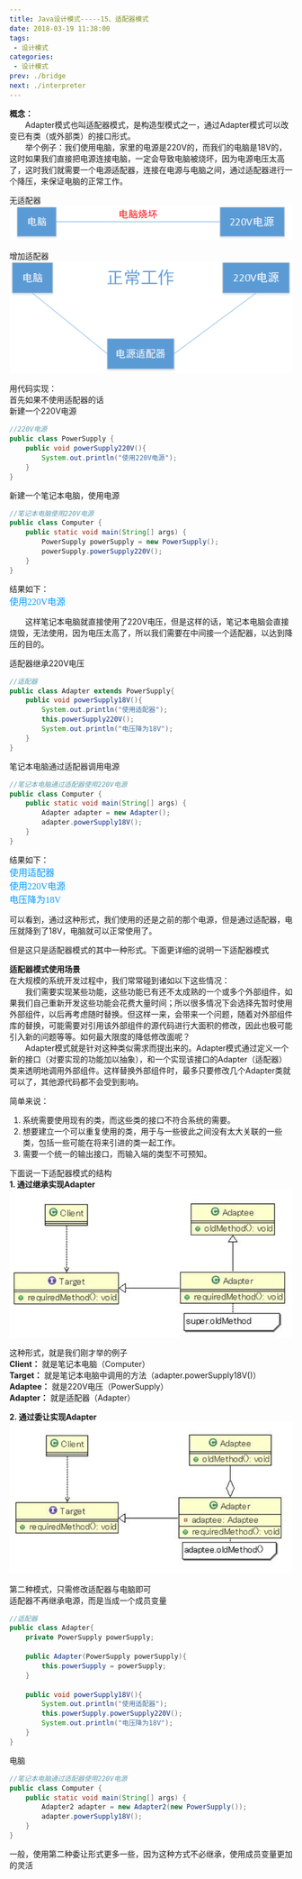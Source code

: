 ```yaml
---
title: Java设计模式-----15、适配器模式
date: 2018-03-19 11:38:00
tags:
 - 设计模式
categories:
 - 设计模式
prev: ./bridge
next: ./interpreter
---
```


**概念：**  
&emsp;&emsp;Adapter模式也叫适配器模式，是构造型模式之一，通过Adapter模式可以改变已有类（或外部类）的接口形式。  
&emsp;&emsp;举个例子：我们使用电脑，家里的电源是220V的，而我们的电脑是18V的，这时如果我们直接把电源连接电脑，一定会导致电脑被烧坏，因为电源电压太高了，这时我们就需要一个电源适配器，连接在电源与电脑之间，通过适配器进行一个降压，来保证电脑的正常工作。  

无适配器  
![适配器模式结构图](/img/blogs/2018/03/adapter1.png)  

增加适配器  
![适配器模式结构图](/img/blogs/2018/03/adapter2.png)  

用代码实现：  
首先如果不使用适配器的话  
新建一个220V电源  

``` java
//220V电源
public class PowerSupply {
    public void powerSupply220V(){
        System.out.println("使用220V电源");    
    }
}
```

新建一个笔记本电脑，使用电源
``` java
//笔记本电脑使用220V电源
public class Computer {
    public static void main(String[] args) {
        PowerSupply powerSupply = new PowerSupply();
        powerSupply.powerSupply220V();
    }
}
```

结果如下：  
<font color=#0099ff size=3 face="黑体">使用220V电源</font>  

&emsp;&emsp;这样笔记本电脑就直接使用了220V电压，但是这样的话，笔记本电脑会直接烧毁，无法使用，因为电压太高了，所以我们需要在中间接一个适配器，以达到降压的目的。  

适配器继承220V电压
``` java
//适配器
public class Adapter extends PowerSupply{
    public void powerSupply18V(){
        System.out.println("使用适配器");
        this.powerSupply220V();
        System.out.println("电压降为18V");
    }
}
```

笔记本电脑通过适配器调用电源
``` java
//笔记本电脑通过适配器使用220V电源
public class Computer {
    public static void main(String[] args) {
        Adapter adapter = new Adapter();
        adapter.powerSupply18V();
    }
}
```

结果如下：  
<font color=#0099ff size=3 face="黑体">使用适配器</font>  
<font color=#0099ff size=3 face="黑体">使用220V电源</font>  
<font color=#0099ff size=3 face="黑体">电压降为18V</font>  

可以看到，通过这种形式，我们使用的还是之前的那个电源，但是通过适配器，电压就降到了18V，电脑就可以正常使用了。  

但是这只是适配器模式的其中一种形式。下面更详细的说明一下适配器模式

**适配器模式使用场景**  
在大规模的系统开发过程中，我们常常碰到诸如以下这些情况：  
&emsp;&emsp;我们需要实现某些功能，这些功能已有还不太成熟的一个或多个外部组件，如果我们自己重新开发这些功能会花费大量时间；所以很多情况下会选择先暂时使用外部组件，以后再考虑随时替换。但这样一来，会带来一个问题，随着对外部组件库的替换，可能需要对引用该外部组件的源代码进行大面积的修改，因此也极可能引入新的问题等等。如何最大限度的降低修改面呢？  
&emsp;&emsp;Adapter模式就是针对这种类似需求而提出来的。Adapter模式通过定义一个新的接口（对要实现的功能加以抽象），和一个实现该接口的Adapter（适配器）类来透明地调用外部组件。这样替换外部组件时，最多只要修改几个Adapter类就可以了，其他源代码都不会受到影响。

简单来说：
1. 系统需要使用现有的类，而这些类的接口不符合系统的需要。 
2. 想要建立一个可以重复使用的类，用于与一些彼此之间没有太大关联的一些类，包括一些可能在将来引进的类一起工作。 
3. 需要一个统一的输出接口，而输入端的类型不可预知。

下面说一下适配器模式的结构  
**1. 通过继承实现Adapter**  
![适配器模式结构图](/img/blogs/2018/03/adapter3.png)  

这种形式，就是我们刚才举的例子  
**Client：** 就是笔记本电脑（Computer）  
**Target：** 就是笔记本电脑中调用的方法（adapter.powerSupply18V()）  
**Adaptee：** 就是220V电压（PowerSupply）  
**Adapter：** 就是适配器（Adapter）  

**2. 通过委让实现Adapter**  
![适配器模式结构图](/img/blogs/2018/03/adapter4.png)  

第二种模式，只需修改适配器与电脑即可  
适配器不再继承电源，而是当成一个成员变量
``` java
//适配器
public class Adapter{
    private PowerSupply powerSupply;
    
    public Adapter(PowerSupply powerSupply){
        this.powerSupply = powerSupply;
    }
    
    public void powerSupply18V(){
        System.out.println("使用适配器");
        this.powerSupply.powerSupply220V();
        System.out.println("电压降为18V");
    }
}
```

电脑
``` java
//笔记本电脑通过适配器使用220V电源
public class Computer {
    public static void main(String[] args) {
        Adapter2 adapter = new Adapter2(new PowerSupply());
        adapter.powerSupply18V();
    }
}
```

一般，使用第二种委让形式更多一些，因为这种方式不必继承，使用成员变量更加的灵活